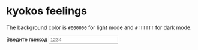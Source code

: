 # kyokos feelings
The background color is `#000000` for light mode and `#ffffff` for dark mode.
<form>
  <label for="pin">Введите пинкод</label>
  <input type="password" id="pin" placeholder="1234">
</form>
